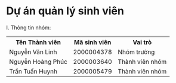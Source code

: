 ﻿# Dự án quản lý sinh viên

I. Thông tin nhóm:


<table>
<tr>
	<th>Tên Thành viên</th>
	<th>Mã sinh viên</th>
	<th>Vai trò</th>
</tr>
<tr>
	<td>Nguyễn Văn Linh</td>
	<td>2000004378</td>
	<td>Nhóm trưởng</td>
</tr>
<tr>
	<td>Nguyễn Hoàng Phúc</td>
	<td>2000003640</td>
	<td>Thành viên nhóm</td>
</tr>
<tr>
	<td>Trần Tuấn Huynh</td>
	<td>2000005479</td>
	<td>Thành viên nhóm</td>
</tr>

</table>